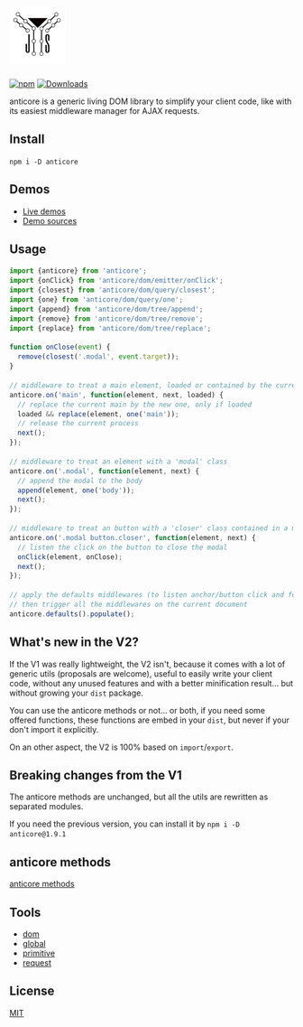 # <a name="reference"><img alt="anticore" src="./logo.png" width="100" /></a>

[![npm](https://img.shields.io/npm/v/anticore.svg?style=plastic)]()
[![Downloads](https://img.shields.io/npm/dt/anticore.svg?style=plastic)]()

anticore is a generic living DOM library to simplify your client code, like with its easiest middleware manager for
AJAX requests.

## <a name="install">Install</a>

`npm i -D anticore`

## <a name="demos">Demos</a>

* [Live demos](http://lcfvs.github.io/anticore)
* [Demo sources](https://github.com/Lcfvs/anticore/tree/gh-pages)

## <a name="usage">Usage</a>

```js
import {anticore} from 'anticore';
import {onClick} from 'anticore/dom/emitter/onClick';
import {closest} from 'anticore/dom/query/closest';
import {one} from 'anticore/dom/query/one';
import {append} from 'anticore/dom/tree/append';
import {remove} from 'anticore/dom/tree/remove';
import {replace} from 'anticore/dom/tree/replace';

function onClose(event) {
  remove(closest('.modal', event.target));
}

// middleware to treat a main element, loaded or contained by the current document
anticore.on('main', function(element, next, loaded) {
  // replace the current main by the new one, only if loaded
  loaded && replace(element, one('main'));
  // release the current process
  next(); 
});

// middleware to treat an element with a 'modal' class
anticore.on('.modal', function(element, next) {
  // append the modal to the body
  append(element, one('body'));
  next(); 
});

// middleware to treat an button with a 'closer' class contained in a modal 
anticore.on('.modal button.closer', function(element, next) {
  // listen the click on the button to close the modal
  onClick(element, onClose);
  next(); 
});

// apply the defaults middlewares (to listen anchor/button click and form submit)
// then trigger all the middlewares on the current document 
anticore.defaults().populate();
```

## <a name="what-s-new-in-the-v2">What's new in the V2?</a>

If the V1 was really lightweight, the V2 isn't, because it comes with a lot of generic utils (proposals are
welcome), useful to easily write your client code, without any unused features and with a better
minification result... but without growing your `dist` package.

You can use the anticore methods or not... or both, if you need some offered functions, these functions are
embed in your `dist`, but never if your don't import it explicitly.

On an other aspect, the V2 is 100% based on `import`/`export`.

## <a name="breaking-changes-from-the-v1">Breaking changes from the V1</a>

The anticore methods are unchanged, but all the utils are rewritten as separated modules.

If you need the previous version, you can install it by `npm i -D anticore@1.9.1`


## <a name="anticore-methods">anticore methods</a>

[anticore methods](https://github.com/Lcfvs/anticore/blob/master/anticore.md#reference)

## <a name="tools">Tools</a>

* [dom](https://github.com/Lcfvs/anticore/blob/master/dom/#reference)
* [global](https://github.com/Lcfvs/anticore/blob/master/global/#reference)
* [primitive](https://github.com/Lcfvs/anticore/blob/master/primitive/#reference)
* [request](https://github.com/Lcfvs/anticore/blob/master/request/#reference)

## <a name="license">License</a>

[MIT](https://github.com/Lcfvs/anticore/blob/master/licence.md)